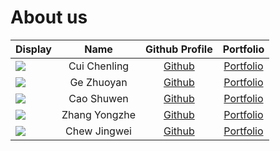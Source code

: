 # About us

Display | Name | Github Profile | Portfolio 
--------|:----:|:--------------:|:---------:
![](team/photos/chenling.jpg) | Cui Chenling | [Github](https://github.com/chenling1022) | [Portfolio](team/chenling1022.md)
![](https://via.placeholder.com/100.png?text=Photo) | Ge Zhuoyan | [Github](https://github.com/) | [Portfolio](docs/team/johndoe.md)
![](https://via.placeholder.com/100.png?text=Photo) | Cao Shuwen | [Github](https://github.com/) | [Portfolio](docs/team/johndoe.md)
![](team/photos/zyz.png) | Zhang Yongzhe | [Github](https://github.com/zhangyongzhe20) | [Portfolio](team/zhangyongzhe20.md)
![](https://live.staticflickr.com/5186/5610589748_521264c423_n.jpg) | Chew Jingwei | [Github](https://github.com/tehtea) | [Portfolio](team/tehtea.md)
